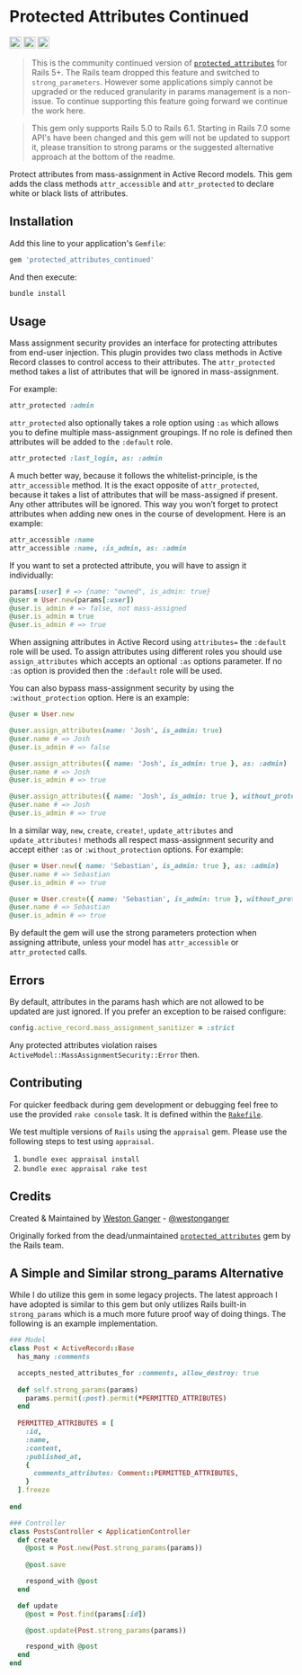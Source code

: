 # Protected Attributes Continued
<a href="https://badge.fury.io/rb/protected_attributes_continued" target="_blank"><img height="21" style='border:0px;height:21px;' border='0' src="https://badge.fury.io/rb/protected_attributes_continued.svg" alt="Gem Version"></a>
<a href='https://github.com/westonganger/protected_attributes_continued/actions' target='_blank'><img src="https://github.com/westonganger/protected_attributes_continued/actions/workflows/test.yml/badge.svg?branch=master" style="max-width:100%;" height='21' style='border:0px;height:21px;' border='0' alt="CI Status"></a>
<a href='https://rubygems.org/gems/protected_attributes_continued' target='_blank'><img height='21' style='border:0px;height:21px;' src='https://img.shields.io/gem/dt/protected_attributes_continued?color=brightgreen&label=Rubygems%20Downloads' border='0' alt='RubyGems Downloads' /></a>

> This is the community continued version of [`protected_attributes`](https://github.com/rails/protected_attributes) for Rails 5+. The Rails team dropped this feature and switched to `strong_parameters`. However some applications simply cannot be upgraded or the reduced granularity in params management is a non-issue. To continue supporting this feature going forward we continue the work here.

> This gem only supports Rails 5.0 to Rails 6.1. Starting in Rails 7.0 some API's have been changed and this gem will not be updated to support it, please transition to strong params or the suggested alternative approach at the bottom of the readme.

Protect attributes from mass-assignment in Active Record models. This gem adds the class methods `attr_accessible` and `attr_protected` to declare white or black lists of attributes.


## Installation

Add this line to your application's `Gemfile`:

```ruby
gem 'protected_attributes_continued'
```

And then execute:

```ruby
bundle install
```

## Usage

Mass assignment security provides an interface for protecting attributes from end-user injection. This plugin provides two class methods in Active Record classes to control access to their attributes. The `attr_protected` method takes a list of attributes that will be ignored in mass-assignment. 

For example:
```ruby
attr_protected :admin
```
`attr_protected` also optionally takes a role option using `:as` which allows you to define multiple mass-assignment groupings. If no role is defined then attributes will be added to the `:default` role.

```ruby
attr_protected :last_login, as: :admin
```
A much better way, because it follows the whitelist-principle, is the `attr_accessible` method. It is the exact opposite of `attr_protected`, because it takes a list of attributes that will be mass-assigned if present. Any other attributes will be ignored. This way you won’t forget to protect attributes when adding new ones in the course of development. Here is an example:

```ruby
attr_accessible :name
attr_accessible :name, :is_admin, as: :admin
```

If you want to set a protected attribute, you will have to assign it individually:

```ruby
params[:user] # => {name: "owned", is_admin: true}
@user = User.new(params[:user])
@user.is_admin # => false, not mass-assigned
@user.is_admin = true
@user.is_admin # => true
```

When assigning attributes in Active Record using `attributes=` the `:default` role will be used. To assign attributes using different roles you should use `assign_attributes` which accepts an optional `:as` options parameter. If no `:as` option is provided then the `:default` role will be used. 

You can also bypass mass-assignment security by using the `:without_protection` option. Here is an example:

```ruby
@user = User.new

@user.assign_attributes(name: 'Josh', is_admin: true)
@user.name # => Josh
@user.is_admin # => false

@user.assign_attributes({ name: 'Josh', is_admin: true }, as: :admin)
@user.name # => Josh
@user.is_admin # => true

@user.assign_attributes({ name: 'Josh', is_admin: true }, without_protection: true)
@user.name # => Josh
@user.is_admin # => true
```

In a similar way, `new`, `create`, `create!`, `update_attributes` and `update_attributes!` methods all respect mass-assignment security and accept either `:as` or `:without_protection` options. For example:

```ruby
@user = User.new({ name: 'Sebastian', is_admin: true }, as: :admin)
@user.name # => Sebastian
@user.is_admin # => true

@user = User.create({ name: 'Sebastian', is_admin: true }, without_protection: true)
@user.name # => Sebastian
@user.is_admin # => true
```

By default the gem will use the strong parameters protection when assigning attribute, unless your model has `attr_accessible` or `attr_protected` calls.

## Errors

By default, attributes in the params hash which are not allowed to be updated are just ignored. If you prefer an exception to be raised configure:

```ruby
config.active_record.mass_assignment_sanitizer = :strict
```

Any protected attributes violation raises `ActiveModel::MassAssignmentSecurity::Error` then.

## Contributing

For quicker feedback during gem development or debugging feel free to use the provided `rake console` task. It is defined within the [`Rakefile`](./Rakefile).

We test multiple versions of `Rails` using the `appraisal` gem. Please use the following steps to test using `appraisal`.

1. `bundle exec appraisal install`
2. `bundle exec appraisal rake test`

## Credits

Created & Maintained by [Weston Ganger](https://westonganger.com) - [@westonganger](https://github.com/westonganger)

Originally forked from the dead/unmaintained [`protected_attributes`](https://github.com/rails/protected_attributes) gem by the Rails team.

## A Simple and Similar strong_params Alternative

While I do utilize this gem in some legacy projects. The latest approach I have adopted is similar to this gem but only utilizes Rails built-in `strong_params` which is a much more future proof way of doing things. The following is an example implementation.

```ruby
### Model
class Post < ActiveRecord::Base
  has_many :comments

  accepts_nested_attributes_for :comments, allow_destroy: true
  
  def self.strong_params(params)
    params.permit(:post).permit(*PERMITTED_ATTRIBUTES)
  end
  
  PERMITTED_ATTRIBUTES = [
    :id,
    :name,
    :content,
    :published_at,
    {
      comments_attributes: Comment::PERMITTED_ATTRIBUTES,
    }
  ].freeze
  
end

### Controller
class PostsController < ApplicationController
  def create
    @post = Post.new(Post.strong_params(params))
    
    @post.save

    respond_with @post
  end

  def update
    @post = Post.find(params[:id])

    @post.update(Post.strong_params(params))

    respond_with @post
  end
end
```

